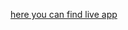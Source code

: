 [here you can find live app](https://64273181b449c20f79bfcc42--tranquil-marzipan-eff825.netlify.app/)
